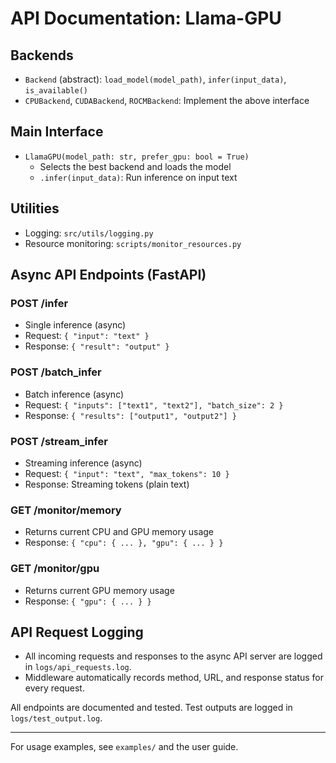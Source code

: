 # API Documentation: Llama-GPU

## Backends
- `Backend` (abstract): `load_model(model_path)`, `infer(input_data)`, `is_available()`
- `CPUBackend`, `CUDABackend`, `ROCMBackend`: Implement the above interface

## Main Interface
- `LlamaGPU(model_path: str, prefer_gpu: bool = True)`
  - Selects the best backend and loads the model
  - `.infer(input_data)`: Run inference on input text

## Utilities
- Logging: `src/utils/logging.py`
- Resource monitoring: `scripts/monitor_resources.py`

## Async API Endpoints (FastAPI)

### POST /infer
- Single inference (async)
- Request: `{ "input": "text" }`
- Response: `{ "result": "output" }`

### POST /batch_infer
- Batch inference (async)
- Request: `{ "inputs": ["text1", "text2"], "batch_size": 2 }`
- Response: `{ "results": ["output1", "output2"] }`

### POST /stream_infer
- Streaming inference (async)
- Request: `{ "input": "text", "max_tokens": 10 }`
- Response: Streaming tokens (plain text)

### GET /monitor/memory
- Returns current CPU and GPU memory usage
- Response: `{ "cpu": { ... }, "gpu": { ... } }`

### GET /monitor/gpu
- Returns current GPU memory usage
- Response: `{ "gpu": { ... } }`

## API Request Logging

- All incoming requests and responses to the async API server are logged in `logs/api_requests.log`.
- Middleware automatically records method, URL, and response status for every request.

All endpoints are documented and tested. Test outputs are logged in `logs/test_output.log`.

---
For usage examples, see `examples/` and the user guide.
